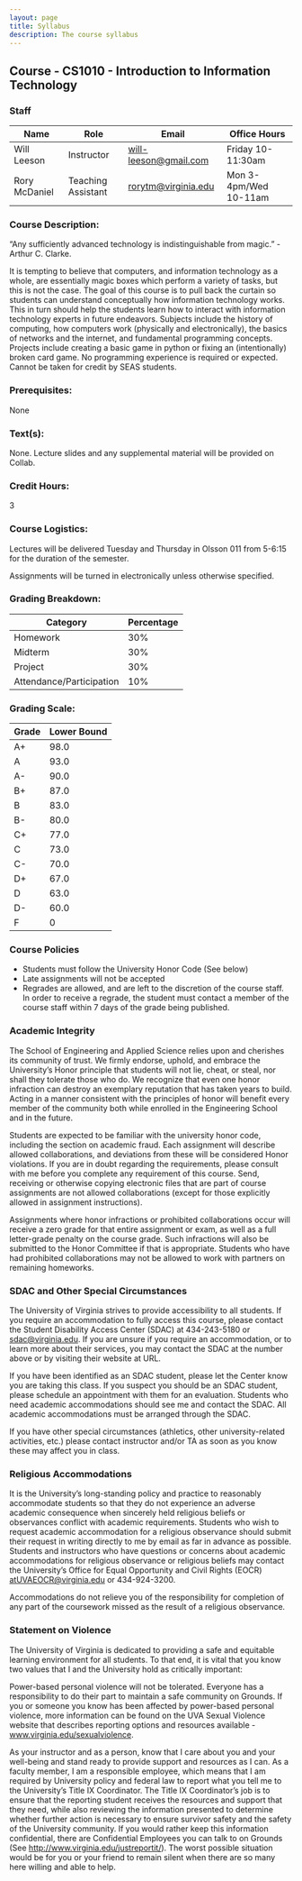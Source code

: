 ```yaml
---
layout: page
title: Syllabus
description: The course syllabus
---
```


## Course - CS1010 - Introduction to Information Technology

### Staff

| Name        	| Role               	| Email                 	| Office Hours  	|
|-------------	|--------------------	|-----------------------	|---------------	|
| Will Leeson 	| Instructor         	| will-leeson@gmail.com 	| Friday 10-11:30am 	|
| Rory McDaniel    | Teaching Assistant 	|  rorytm@virginia.edu  | Mon 3-4pm/Wed 10-11am           	|

### Course Description:
“Any sufficiently advanced technology is indistinguishable from magic.” - Arthur C. Clarke. 

It is tempting to believe that computers, and information technology as a whole, are essentially magic boxes which perform a variety of tasks, but this is not the case. The goal of this course is to pull back the curtain so students can understand conceptually how information technology works. This in turn should help the students learn how to interact with information technology experts in future endeavors. Subjects include the history of computing, how computers work (physically and electronically), the basics of networks and the internet, and fundamental programming concepts. Projects include creating a basic game in python or fixing an (intentionally) broken card game. No programming experience is required or expected. Cannot be taken for credit by SEAS students.

### Prerequisites:
None

### Text(s): 
None. Lecture slides and any supplemental material will be provided on Collab.

### Credit Hours: 
3

### Course Logistics:
Lectures will be delivered Tuesday and Thursday in Olsson 011 from 5-6:15 for the duration of the semester.

Assignments will be turned in electronically unless otherwise specified.

### Grading Breakdown:

| Category                 | Percentage |
|--------------------------|------------|
| Homework                 |        30% |
| Midterm                  |        30% |
| Project                  |        30% |
| Attendance/Participation |        10% |

### Grading Scale:

| Grade | Lower Bound   |
|-------|---------------|
| A+    | 98.0          |
| A     | 93.0          |
| A-    | 90.0          |
| B+    | 87.0          |
| B     | 83.0          |
| B-    | 80.0          |
| C+    | 77.0          |
| C     | 73.0          |
| C-    | 70.0          |
| D+    | 67.0          |
| D     | 63.0          |
| D-    | 60.0          |
| F     | 0             |

### Course Policies
* Students must follow the University Honor Code (See below)
* Late assignments will not be accepted
* Regrades are allowed, and are left to the discretion of the course staff. In order to receive a regrade, the student must contact a member of the course staff within 7 days of the grade being published.

### Academic Integrity

The School of Engineering and Applied Science relies upon and cherishes its community of trust. We firmly endorse, uphold, and embrace the University’s Honor principle that students will not lie, cheat, or steal, nor shall they tolerate those who do. We recognize that even one honor infraction can destroy an exemplary reputation that has taken years to build. Acting in a manner consistent with the principles of honor will benefit every member of the community both while enrolled in the Engineering School and in the future.

Students are expected to be familiar with the university honor code, including the section on academic fraud. Each assignment will describe allowed collaborations, and deviations from these will be considered Honor violations. If you are in doubt regarding the requirements, please consult with me before you complete any requirement of this course. Send, receiving or otherwise copying electronic files that are part of course assignments are not allowed collaborations (except for those explicitly allowed in assignment instructions).

Assignments where honor infractions or prohibited collaborations occur will receive a zero grade for that entire assignment or exam, as well as a full letter-grade penalty on the course grade. Such infractions will also be submitted to the Honor Committee if that is appropriate. Students who have had prohibited collaborations may not be allowed to work with partners on remaining homeworks.

### SDAC and Other Special Circumstances

The University of Virginia strives to provide accessibility to all students. If you require an accommodation to fully access this course, please contact the Student Disability Access Center (SDAC) at 434-243-5180 or sdac@virginia.edu. If you are unsure if you require an accommodation, or to learn more about their services, you may contact the SDAC at the number above or by visiting their website at URL.

If you have been identified as an SDAC student, please let the Center know you are taking this class. If you suspect you should be an SDAC student, please schedule an appointment with them for an evaluation. Students who need academic accommodations should see me and contact the SDAC. All academic accommodations must be arranged through the SDAC.

If you have other special circumstances (athletics, other university-related activities, etc.) please contact instructor and/or TA as soon as you know these may affect you in class.

### Religious Accommodations
It is the University’s long-standing policy and practice to reasonably accommodate students so that they do not experience an adverse academic consequence when sincerely held religious beliefs or observances conflict with academic requirements. Students who wish to request academic accommodation for a religious observance should submit their request in writing directly to me by email as far in advance as possible. Students and instructors who have questions or concerns about academic accommodations for religious observance or religious beliefs may contact the University’s Office for Equal Opportunity and Civil Rights (EOCR) atUVAEOCR@virginia.edu or 434-924-3200.

Accommodations do not relieve you of the responsibility for completion of any part of the coursework missed as the result of a religious observance.

### Statement on Violence

The University of Virginia is dedicated to providing a safe and equitable learning environment for all students. To that end, it is vital that you know two values that I and the University hold as critically important:

Power-based personal violence will not be tolerated. Everyone has a responsibility to do their part to maintain a safe community on Grounds. If you or someone you know has been affected by power-based personal violence, more information can be found on the UVA Sexual Violence website that describes reporting options and resources available - www.virginia.edu/sexualviolence.

As your instructor and as a person, know that I care about you and your well-being and stand ready to provide support and resources as I can. As a faculty member, I am a responsible employee, which means that I am required by University policy and federal law to report what you tell me to the University’s Title IX Coordinator. The Title IX Coordinator’s job is to ensure that the reporting student receives the resources and support that they need, while also reviewing the information presented to determine whether further action is necessary to ensure survivor safety and the safety of the University community. If you would rather keep this information confidential, there are Confidential Employees you can talk to on Grounds (See http://www.virginia.edu/justreportit/). The worst possible situation would be for you or your friend to remain silent when there are so many here willing and able to help.
